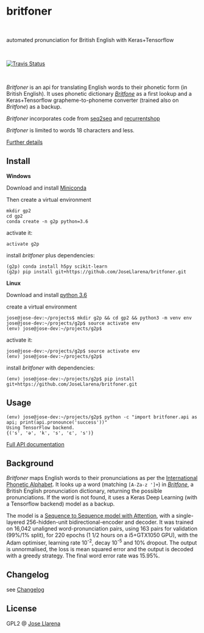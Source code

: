 
<h1>britfoner<br/></h1><br/>

<p>automated pronunciation for British English with Keras+Tensorflow</p><br/>

<p>
  <a href="https://travis-ci.org/JoseLlarena/britfoner">
    <img alt="Travis Status" src="https://travis-ci.org/JoseLlarena/britfoner.svg?branch=master">
  </a>
<p><br/>

_Britfoner_ is an api for translating English words to their phonetic form (in British English). It uses
phonetic dictionary [_Britfone_](https://github.com/JoseLlarena/Britfone) as a first lookup and a Keras+Tensorflow
grapheme-to-phoneme converter (trained also  on _Britfone_) as a backup.

_Britfoner_ incorporates code from [seq2seq](https://github.com/farizrahman4u/seq2seq) and [recurrentshop](https://github.com/farizrahman4u/recurrentshop)

_Britfoner_ is limited to words 18 characters and less.


[Further details](#more-background)

## Install


__Windows__

Download and install [Miniconda](https://conda.io/miniconda.html)

Then create a virtual environment

```shell
mkdir gp2
cd gp2
conda create -n g2p python=3.6
```

activate it:

```shell
activate g2p
```
install _britfoner_ plus dependencies:
 ```shell
(g2p) conda install h5py scikit-learn 
(g2p) pip install git+https://github.com/JoseLlarena/britfoner.git
```

__Linux__


Download and install [python 3.6](https://www.python.org/downloads/release/python-362/)

create a virtual environment

```shell
jose@jose-dev:~/projects$ mkdir g2p && cd gp2 && python3 -m venv env
jose@jose-dev:~/projects/g2p$ source activate env
(env) jose@jose-dev:~/projects/g2p$ 
```

activate it:

```shell
jose@jose-dev:~/projects/g2p$ source activate env
(env) jose@jose-dev:~/projects/g2p$ 
```
install _britfoner_ with dependencies:
 ```shell
(env) jose@jose-dev:~/projects/g2p$ pip install git+https://github.com/JoseLlarena/britfoner.git
```
## Usage


```shell
(env) jose@jose-dev:~/projects/g2p$ python -c "import britfoner.api as api; print(api.pronounce('success'))"
Using TensorFlow backend.
{('s', 'ə', 'k', 's', 'ɛ', 's')}
 ```
 
[Full API documentation](https://josellarena.github.io/britfoner/index.html)

## <a name="more-background"></a>Background

_Britfoner_ maps English words to their pronunciations as per the [International Phonetic Alphabet](https://en.wikipedia.org/wiki/International_Phonetic_Alphabet).
It looks up a word (matching `[A-Za-z ']+`) in [_Britfone_](https://github.com/JoseLlarena/Britfone), a British English
pronunciation dictionary, returning the possible pronunciations. If the word is not found, it uses a Keras Deep Learning
(with a Tensorflow backend) model as a backup.

The model is a [Sequence to Sequence model with Attention](http://arxiv.org/abs/1409.0473), with a single-layered 256-hidden-unit bidirectional-encoder and decoder.
It was trained on 16,042 unaligned word-pronunciation pairs, using 163 pairs for validation (99%/1% split), for 220 epochs (1 1/2 hours on a 
i5+GTX1050 GPU), with the Adam
optimiser, learning rate 10<sup>-2</sup>, decay 10<sup>-5</sup> and 10% dropout. The output is unnormalised, the loss is mean squared error and
the output is decoded with a greedy strategy. The final word error rate was 15.95%.  
 
 
## Changelog

see [Changelog](https://github.com/JoseLlarena/britfoner/blob/master/CHANGELOG.md)

## License

GPL2 @ [Jose Llarena](https://www.npmjs.com/~josellarena)